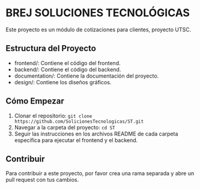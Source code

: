 # BREJ SOLUCIONES TECNOLÓGICAS

Este proyecto es un módulo de cotizaciones para clientes, proyecto UTSC.

## Estructura del Proyecto

- frontend/: Contiene el código del frontend.
- backend/: Contiene el código del backend.
- documentation/: Contiene la documentación del proyecto.
- design/: Contiene los diseños gráficos.

## Cómo Empezar

1. Clonar el repositorio: `git clone https://github.com/SolicionesTecnologicas/ST.git`
2. Navegar a la carpeta del proyecto: `cd ST`
3. Seguir las instrucciones en los archivos README de cada carpeta específica para ejecutar el frontend y el backend.

## Contribuir

Para contribuir a este proyecto, por favor crea una rama separada y abre un pull request con tus cambios.
